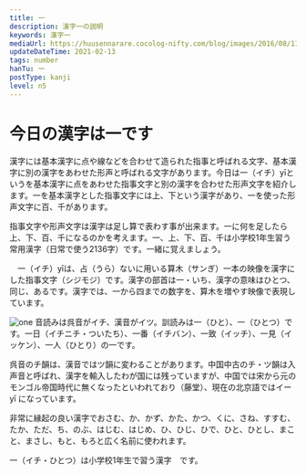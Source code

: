 ```yaml
---
title: 一
description: 漢字一の説明
keywords: 漢字一
mediaUrl: https://huusennarare.cocolog-nifty.com/blog/images/2016/08/11/photo_12.jpg
updateDateTime: 2021-02-13
tags: number
hanTu: 一
postType: kanji
level: n5
---
```


# 今日の漢字は一です
漢字には基本漢字に点や線などを合わせて造られた指事と呼ばれる文字、基本漢字に別の漢字をあわせた形声と呼ばれる文字があります。今日は一（イチ）yīというを基本漢字に点をあわせた指事文字と別の漢字を合わせた形声文字を紹介します。一を基本漢字とした指事文字には上、下という漢字があり、一を使った形声文字に百、千があります。

指事文字や形声文字は漢字は足し算で表わす事が出来ます。一に何を足したら上、下、百、千になるのかを考えます。一、上、下、百、千は小学校1年生習う常用漢字（日常で使う2136字）です。一緒に覚えましょう。

　一（イチ）yīは、占（うら）ないに用いる算木（サンぎ）一本の映像を漢字にした指事文字（シジモジ）です。漢字の部首は一・いち、漢字の意味はひとつ、同じ、あるです。漢字では、一から四までの数字を、算木を増やす映像で表現しています。

![one](https://huusennarare.cocolog-nifty.com/blog/images/2016/08/11/photo_12.jpg "one")
音読みは呉音がイチ、漢音がイツ。訓読みは一（ひと）、一（ひとつ）です。一日（イチニチ・ついたち）、一番（イチバン）、一致（イッチ）、一見（イッケン）、一人（ひとり）の一です。

呉音のチ韻は、漢音ではツ韻に変わることがあります。中国中古のチ・ツ韻は入声音と呼ばれ、漢字を輸入したわが国には残っていますが、中国では宋から元のモンゴル帝国時代に無くなったといわれており（藤堂）、現在の北京語ではイーyī になっています。

非常に縁起の良い漢字でおさむ、か、かず、かた、かつ、くに、さね、すすむ、たか、ただ、ち、のぶ、はじむ、はじめ、ひ、ひじ、ひで、ひと、ひとし、まこと、まさし、もと、もろと広く名前に使われます。

一（イチ・ひとつ）は小学校1年生で習う漢字　です。
